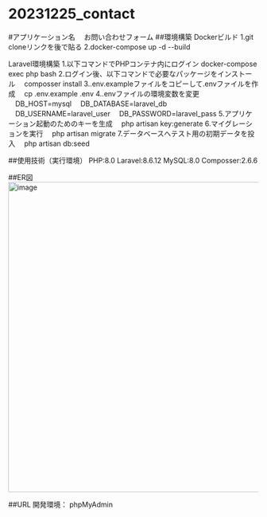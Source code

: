 # 20231225_contact
#アプリケーション名
　お問い合わせフォーム
##環境構築
Dockerビルド
1.git cloneリンクを後で貼る
2.docker-compose up -d --build

Laravel環境構築
1.以下コマンドでPHPコンテナ内にログイン
  docker-compose exec php bash
2.ログイン後、以下コマンドで必要なパッケージをインストール
　composser install
3..env.exampleファイルをコピーして.envファイルを作成
　cp .env.example .env
4..envファイルの環境変数を変更
　DB_HOST=mysql
　DB_DATABASE=laravel_db
　DB_USERNAME=laravel_user
　DB_PASSWORD=laravel_pass
5.アプリケーション起動のためのキーを生成
　php artisan key:generate
6.マイグレーションを実行
　php artisan migrate
7.データベースへテスト用の初期データを投入
　php artisan db:seed

##使用技術（実行環境）
PHP:8.0
Laravel:8.6.12
MySQL:8.0
Composser:2.6.6

##ER図
<img width="623" alt="image" src="https://github.com/MinaYamamoto/20231225_contact/assets/150407362/b470fb7d-0834-49bf-9bb1-05159a4ec158">

##URL
開発環境：
phpMyAdmin
